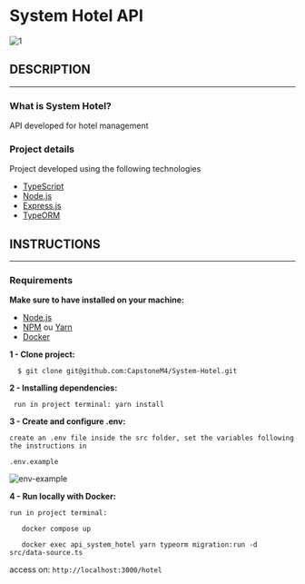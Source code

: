 # System Hotel API


![1](https://user-images.githubusercontent.com/91641613/204641172-6ee3f094-7d9a-4207-b9a7-30a50d876f9d.png)

## DESCRIPTION

---

### **What is System Hotel?**

 API developed for hotel management

### **Project** **details**

 Project developed using the following technologies

- [TypeScript](https://www.typescriptlang.org/)
- [Node.js](https://nodejs.org/en/)
- [Express.js](https://nodejs.org/en/)
- [TypeORM](https://nodejs.org/en/)

## INSTRUCTIONS

---

### Requirements

 **Make sure to have installed on your machine:**

- [Node.js](https://nodejs.org/en/)
- [NPM](https://www.npmjs.com/) ou [Yarn](https://yarnpkg.com/)
- [Docker](https://expo.io/)

 **1 - Clone project:**

      $ git clone git@github.com:CapstoneM4/System-Hotel.git

 **2 - Installing dependencies:**

     run in project terminal: yarn install

 **3 - Create and configure .env:**

    create an .env file inside the src folder, set the variables following the instructions in

    .env.example

     
![env-example](https://user-images.githubusercontent.com/91641613/204641101-b0e6defb-f320-409e-89e4-30338faf1c0e.png)


**4 - Run locally with Docker:**

    run in project terminal: 

       docker compose up

       docker exec api_system_hotel yarn typeorm migration:run -d src/data-source.ts

   access on: `http://localhost:3000/hotel`
